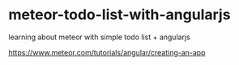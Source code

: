 # meteor-todo-list-with-angularjs
learning about meteor with simple todo list + angularjs 

https://www.meteor.com/tutorials/angular/creating-an-app
